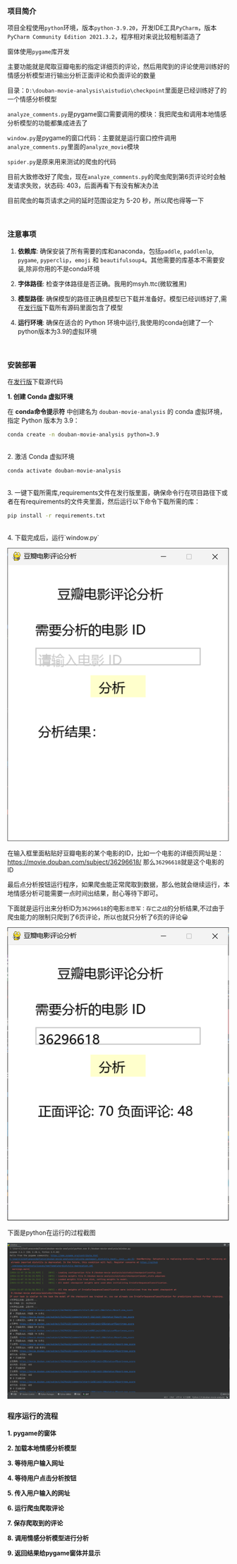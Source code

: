 ### 项目简介

项目全程使用`python`环境，版本`python-3.9.20`，开发IDE工具`PyCharm`，版本`PyCharm Community Edition 2021.3.2`，程序相对来说比较粗制滥造了

窗体使用`pygame`库开发

主要功能就是爬取豆瓣电影的指定详细页的评论，然后用爬到的评论使用训练好的情感分析模型进行输出分析正面评论和负面评论的数量

目录：`D:\douban-movie-analysis\aistudio\checkpoint`里面是已经训练好了的一个情感分析模型

`analyze_comments.py`是pygame窗口需要调用的模块：我把爬虫和调用本地情感分析模型的功能都集成进去了

`window.py`是pygame的窗口代码：主要就是运行窗口控件调用`analyze_comments.py`里面的`analyze_movie`模块

`spider.py`是原来用来测试的爬虫的代码

目前大致修改好了爬虫，现在`analyze_comments.py`的爬虫爬到第6页评论时会触发请求失败，状态码: 403，后面再看下有没有解决办法

目前爬虫的每页请求之间的延时范围设定为 5-20 秒，所以爬也得等一下

<br>

### 注意事项

1. **依赖库**: 确保安装了所有需要的库和anaconda，包括`paddle`, `paddlenlp`, `pygame`, `pyperclip`，`emoji` 和 `beautifulsoup4`。其他需要的库基本不需要安装,除非你用的不是conda环境
   
2. **字体路径**: 检查字体路径是否正确。我用的msyh.ttc(微软雅黑)
   
3. **模型路径**: 确保模型的路径正确且模型已下载并准备好。模型已经训练好了,需在[发行版](https://github.com/4KAForever11/douban-movie-analysis/releases)下载所有源码里面包含了模型
   
4. **运行环境**: 确保在适合的 Python 环境中运行,我使用的conda创建了一个python版本为3.9的虚拟环境

<br>

### 安装部署

在[发行版](https://github.com/4KAForever11/douban-movie-analysis/releases)下载源代码

**1. 创建 Conda 虚拟环境**

在 **conda命令提示符** 中创建名为 `douban-movie-analysis` 的 conda 虚拟环境，指定 Python 版本为 3.9：

```bash
conda create -n douban-movie-analysis python=3.9
```
<br>
2. 激活 Conda 虚拟环境

```bash
conda activate douban-movie-analysis
```
<br>
3. 一键下载所需库,requirements文件在发行版里面，确保命令行在项目路径下或者在有requirements的文件夹里面，然后运行以下命令下载所需的库：

```bash
pip install -r requirements.txt
```
<br>
4. 下载完成后，运行`window.py`

![pygame](tu/v0.1-pygame.png)

在输入框里面粘贴好豆瓣电影的某个电影的ID，比如一个电影的详细页网址是：https://movie.douban.com/subject/36296618/
那么`36296618`就是这个电影的ID

最后点分析按钮运行程序，如果爬虫能正常爬取到数据，那么他就会继续运行，本地情感分析可能需要一点时间出结果，耐心等待下即可。

下面就是运行出来分析ID为`36296618`的电影`志愿军：存亡之战`的分析结果,不过由于爬虫能力的限制只爬到了6页评论，所以也就只分析了6页的评论😀

![pygame-run](tu/v0.1-pygame-run.png)

下面是python在运行的过程截图

![code-run](tu/v0.1-run.png)

### 程序运行的流程

**1. pygame的窗体**

**2. 加载本地情感分析模型**

**3. 等待用户输入网址**

**4. 等待用户点击分析按钮**

**5. 传入用户输入的网址**

**6. 运行爬虫爬取评论**

**7. 保存爬取到的评论**

**8. 调用情感分析模型进行分析**

**9. 返回结果给pygame窗体并显示**

